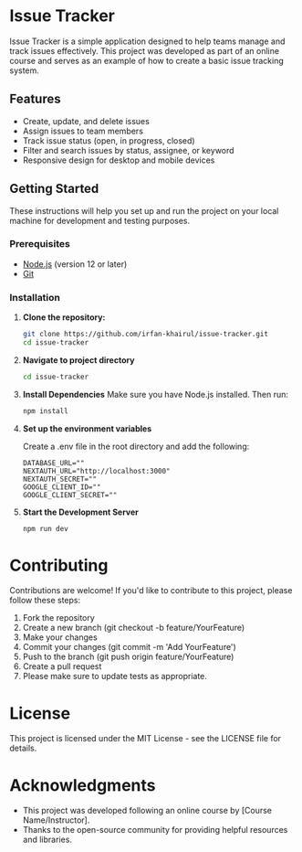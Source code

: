 # Issue Tracker

Issue Tracker is a simple application designed to help teams manage and track issues effectively. This project was developed as part of an online course and serves as an example of how to create a basic issue tracking system.

## Features

- Create, update, and delete issues
- Assign issues to team members
- Track issue status (open, in progress, closed)
- Filter and search issues by status, assignee, or keyword
- Responsive design for desktop and mobile devices

## Getting Started

These instructions will help you set up and run the project on your local machine for development and testing purposes.

### Prerequisites

- [Node.js](https://nodejs.org/) (version 12 or later)
- [Git](https://git-scm.com/)

### Installation

1. **Clone the repository:**

   ```bash
   git clone https://github.com/irfan-khairul/issue-tracker.git
   cd issue-tracker

2. **Navigate to project directory**

   ```bash
   cd issue-tracker
   
3. **Install Dependencies**
Make sure you have Node.js installed. Then run:

   ```bash
   npm install

4. **Set up the environment variables**

    Create a .env file in the root directory and add the following:
    ```plaintext
    DATABASE_URL=""
    NEXTAUTH_URL="http://localhost:3000"
    NEXTAUTH_SECRET=""
    GOOGLE_CLIENT_ID=""
    GOOGLE_CLIENT_SECRET=""
5. **Start the Development Server**

    ```bash
    npm run dev

# Contributing
Contributions are welcome! If you'd like to contribute to this project, please follow these steps:

1. Fork the repository
2. Create a new branch (git checkout -b feature/YourFeature)
3. Make your changes
4. Commit your changes (git commit -m 'Add YourFeature')
5. Push to the branch (git push origin feature/YourFeature)
6. Create a pull request
7. Please make sure to update tests as appropriate.

# License
This project is licensed under the MIT License - see the LICENSE file for details.

# Acknowledgments
- This project was developed following an online course by [Course Name/Instructor].
- Thanks to the open-source community for providing helpful resources and libraries.
